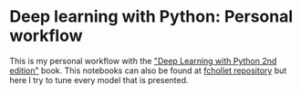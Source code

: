 # Deep learning with Python: Personal workflow
This is my personal workflow with the ["Deep Learning with Python 2nd edition"](https://www.manning.com/books/deep-learning-with-python-second-edition?a_aid=keras&a_bid=76564dff) book. This notebooks can also be found at [fchollet repository](https://github.com/fchollet/deep-learning-with-python-notebooks) but here I try to tune every model that is presented. 
